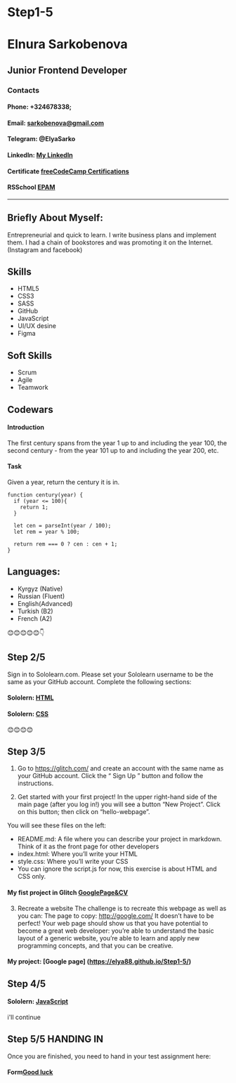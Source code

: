 # Step1-5
# Elnura Sarkobenova

## Junior Frontend Developer
### Contacts
#### Phone: +324678338;
#### Email: sarkobenova@gmail.com
#### Telegram: @ElyaSarko
#### LinkedIn: [My LinkedIn](https://www.linkedin.com/feed/)
#### Certificate [freeCodeCamp Certifications](https://www.freecodecamp.org/certification/sarkobenova/front-end-development-libraries)
#### RSSchool [EPAM](https://app.rs.school/certificate/2xzmiv3f)
---
## Briefly About Myself:
Entrepreneurial and quick to learn. I write business plans and implement them. I had a chain of bookstores and was promoting it on the Internet. (Instagram and facebook)

## Skills
- HTML5
- CSS3
- SASS
- GitHub
- JavaScript
- UI/UX desine
- Figma

## Soft Skills 
- Scrum
- Agile
- Teamwork

## Codewars
#### Introduction
The first century spans from the year 1 up to and including the year 100, the second century - from the year 101 up to and including the year 200, etc.

#### Task
Given a year, return the century it is in.


```
function century(year) {
  if (year <= 100){
    return 1;
  }

  let cen = parseInt(year / 100);
  let rem = year % 100;
  
  return rem === 0 ? cen : cen + 1;
}

```
## Languages:
 - Kyrgyz (Native)
 - Russian (Fluent)
 - English(Advanced)
 - Turkish (B2)
 - French (A2)
 
 
 😊😊😊😊😊👇
 
 ## Step 2/5
 
 Sign in to Sololearn.com. Please set your Sololearn username to be the same as your GitHub
account.
Complete the following sections:

#### Sololern: [HTML](https://www.sololearn.com/learning/1014)
#### Sololern: [CSS](https://www.sololearn.com/learning/1023)

😊😊😊😊

## Step 3/5

1. Go to https://glitch.com/ and create an account with the same name as your GitHub account.
Click the “ Sign Up ” button and follow the instructions.

2. Get started with your first project!
In the upper right-hand side of the main page (after you log in!) you will see a button “New Project”.
Click on this button; then click on “hello-webpage”.

You will see these files on the left:
- README.md: A file where you can describe your project in markdown. Think of it as the front
page for other developers
- index.html: Where you’ll write your HTML
- style.css: Where you’ll write your CSS
- You can ignore the script.js for now, this exercise is about HTML and CSS only.
#### My fist project in Glitch [GooglePage&CV](https://oasis-nova-thorium.glitch.me)



3. Recreate a website
The challenge is to recreate this webpage as well as you can:
The page to copy: http://google.com/
It doesn’t have to be perfect! Your web page should show us that you have potential to become a
great web developer: you’re able to understand the basic layout of a generic website, you’re able to
learn and apply new programming concepts, and that you can be creative.
#### My project: [Google page] (https://elya88.github.io/Step1-5/)

## Step 4/5

#### Sololern: [JavaScript](https://www.sololearn.com/learning/1024)
i'll continue 

## Step 5/5  HANDING IN


Once you are finished, you need to hand in your test assignment here:
#### Form[Good luck ](https://form.typeform.com/to/OrjXf9Ck)

